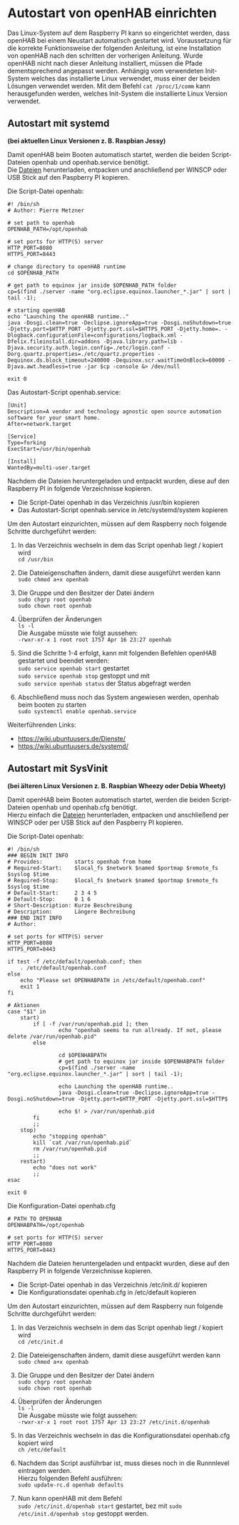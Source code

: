 Autostart von openHAB einrichten
================================

Das Linux-System auf dem Raspberry PI kann so eingerichtet werden, dass openHAB bei einem Neustart automatisch gestartet wird.
Voraussetzung für die korrekte Funktionsweise der folgenden Anleitung, ist eine Installation von openHAB nach den schritten der vorherigen Anleitung. Wurde openHAB nicht nach dieser Anleitung installiert, müssen die Pfade dementsprechend angepasst werden.   Anhängig vom verwendeten Init-System welches das installierte Linux verwendet, muss einer der beiden Lösungen verwendet werden. Mit dem Befehl `cat /proc/1/comm` kann herausgefunden werden, welches Init-System die installierte Linux Version verwendet. 

Autostart mit systemd
----------------------

**(bei aktuellen Linux Versionen z. B. Raspbian Jessy)**  

Damit openHAB beim Booten automatisch startet, werden die beiden Script-Dateien openhab und openhab.service benötigt.  
Die [Dateien](https://github.com/mepi0011/openhab.doc/raw/master/examples/autostart_systemd.zip "Script-Files für openHAB Autostart mit systemd") herunterladen, entpacken und anschließend per WINSCP oder USB Stick auf den Paspberry PI kopieren.   

Die Script-Datei openhab:  

    #! /bin/sh
    # Author: Pierre Metzner

    # set path to openhab
    OPENHAB_PATH=/opt/openhab

    # set ports for HTTP(S) server
    HTTP_PORT=8080
    HTTPS_PORT=8443

    # change directory to openHAB runtime
    cd $OPENHAB_PATH

    # get path to equinox jar inside $OPENHAB_PATH folder
    cp=$(find ./server -name "org.eclipse.equinox.launcher_*.jar" | sort | tail -1);

    # starting openHAB
    echo "Launching the openHAB runtime.."
    java -Dosgi.clean=true -Declipse.ignoreApp=true -Dosgi.noShutdown=true -Djetty.port=$HTTP_PORT -Djetty.port.ssl=$HTTPS_PORT -Djetty.home=. -Dlogback.configurationFile=configurations/logback.xml -Dfelix.fileinstall.dir=addons -Djava.library.path=lib -Djava.security.auth.login.config=./etc/login.conf -Dorg.quartz.properties=./etc/quartz.properties -Dequinox.ds.block_timeout=240000 -Dequinox.scr.waitTimeOnBlock=60000 -Djava.awt.headless=true -jar $cp -console &> /dev/null

    exit 0


Das Autostart-Script openhab.service:  

    [Unit]
    Description=A vendor and technology agnostic open source automation software for your smart home.
    After=network.target
    
    [Service]
    Type=forking
    ExecStart=/usr/bin/openhab
    
    [Install]
    WantedBy=multi-user.target


Nachdem die Dateien heruntergeladen und entpackt wurden, diese auf den Raspberry PI in folgende Verzeichnisse kopieren.
 
* Die Script-Datei openhab in das Verzeichnis /usr/bin kopieren
* Das Autostart-Script openhab.service in /etc/systemd/system kopieren

Um den Autostart einzurichten, müssen auf dem Raspberry noch folgende Schritte durchgeführt werden:
 
1. In das Verzeichnis wechseln in dem das Script openhab liegt / kopiert wird  
   `cd /usr/bin`

2. Die Dateieigenschaften ändern, damit diese ausgeführt werden kann  
   `sudo chmod a+x openhab`

3. Die Gruppe und den Besitzer der Datei ändern  
   `sudo chgrp root openhab`  
   `sudo chown root openhab`

4. Überprüfen der Änderungen  
   `ls -l`  
   Die Ausgabe müsste wie folgt aussehen:  
   `-rwxr-xr-x 1 root root 1757 Apr 16 23:27 openhab`

5. Sind die Schritte 1-4 erfolgt, kann mit folgenden Befehlen openHAB gestartet und beendet werden:  
   `sudo service openhab start` gestartet  
   `sudo service openhab stop` gestoppt und mit  
   `sudo service openhab status` der Status abgefragt werden
 
6. Abschließend muss noch das System angewiesen werden, openhab beim booten zu starten  
   `sudo systemctl enable openhab.service`

Weiterführenden Links:
-  https://wiki.ubuntuusers.de/Dienste/
-  https://wiki.ubuntuusers.de/systemd/



Autostart mit SysVinit
----------------------

**(bei älteren Linux Versionen z. B. Raspbian Wheezy oder Debia Wheety)**  

Damit openHAB beim Booten automatisch startet, werden die beiden Script-Dateien openhab und openhab.cfg benötigt.  
Hierzu einfach die [Dateien](https://github.com/mepi0011/openhab.doc/raw/master/examples/autostart.zip "Script-Files für openHAB Autostart") herunterladen, entpacken und anschließend per WINSCP oder per USB Stick auf den Paspberry PI kopieren.   

Die Script-Datei openhab:  

    #! /bin/sh
    ### BEGIN INIT INFO
    # Provides:          starts openhab from home
    # Required-Start:    $local_fs $network $named $portmap $remote_fs $syslog $time
    # Required-Stop:     $local_fs $network $named $portmap $remote_fs $syslog $time
    # Default-Start:     2 3 4 5
    # Default-Stop:      0 1 6
    # Short-Description: Kurze Beschreibung
    # Description:       Längere Bechreibung
    ### END INIT INFO
    # Author:
    
    # set ports for HTTP(S) server
    HTTP_PORT=8080
    HTTPS_PORT=8443
    
    if test -f /etc/default/openhab.conf; then
        . /etc/default/openhab.conf
    else
        echo "Please set OPENHABPATH in /etc/default/openhab.conf"
        exit 1
    fi
    
    # Aktionen
    case "$1" in
        start)
            if [ -f /var/run/openhab.pid ]; then
                    echo "openhab seems to run allready. If not, please delete /var/run/openhab.pid"
            else
    
                    cd $OPENHABPATH
                    # get path to equinox jar inside $OPENHABPATH folder
                    cp=$(find ./server -name "org.eclipse.equinox.launcher_*.jar" | sort | tail -1);
    
                    echo Launching the openHAB runtime..
                    java -Dosgi.clean=true -Declipse.ignoreApp=true -Dosgi.noShutdown=true -Djetty.port=$HTTP_PORT -Djetty.port.ssl=$HTTP$
    
                    echo $! > /var/run/openhab.pid
            fi
            ;;
        stop)
            echo "stopping openhab"
            kill `cat /var/run/openhab.pid`
            rm /var/run/openhab.pid
            ;;
        restart)
            echo "does not work"
            ;;
    esac
    
    exit 0 


Die Konfiguration-Datei openhab.cfg  

    # PATH TO OPENHAB
    OPENHABPATH=/opt/openhab
    
    # set ports for HTTP(S) server
    HTTP_PORT=8080
    HTTPS_PORT=8443

Nachdem die Dateien heruntergeladen und entpackt wurden, diese auf den Raspberry PI in folgende Verzeichnisse kopieren.
 
* Die Script-Datei openhab in das Verzeichnis /etc/init.d/ kopieren
* Die Konfigurationsdatei openhab.cfg in /etc/default kopieren

Um den Autostart einzurichten, müssen auf dem Raspberry nun folgende Schritte durchgeführt werden:
 
1. In das Verzeichnis wechseln in dem das Script openhab liegt / kopiert wird  
   `cd /etc/init.d`

2. Die Dateieigenschaften ändern, damit diese ausgeführt werden kann  
   `sudo chmod a+x openhab`

3. Die Gruppe und den Besitzer der Datei ändern  
   `sudo chgrp root openhab`  
   `sudo chown root openhab`

4. Überprüfen der Änderungen  
   `ls -l`  
   Die Ausgabe müsste wie folgt aussehen:  
   `-rwxr-xr-x 1 root root 1757 Apr 13 23:27 /etc/init.d/openhab`
   
5.  In das Verzeichnis wechseln in das die Konfigurationsdatei openhab.cfg kopiert wird  
    `ch /etc/default`

5.  Nachdem das Script ausführbar ist, muss dieses noch in die Runnnlevel eintragen werden.  
    Hierzu folgenden Befehl ausführen:  
    `sudo update-rc.d openhab defaults`

6.  Nun kann openHAB mit dem Befehl  
    `sudo /etc/init.d/openhab start` gestartet, bez mit `sudo /etc/init.d/openhab stop` gestoppt werden.
